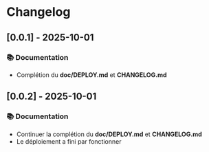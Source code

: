 # Changelog
	
## [0.0.1] - 2025-10-01

### 📚 Documentation

- Complétion du __doc/DEPLOY.md__ et __CHANGELOG.md__

## [0.0.2] - 2025-10-01

### 📚 Documentation

- Continuer la complétion du __doc/DEPLOY.md__ et __CHANGELOG.md__
- Le déploiement a fini par fonctionner